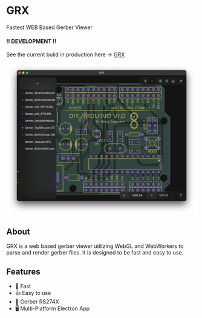 # GRX

Fastest WEB Based Gerber Viewer

#### !! DEVELOPMENT !!

See the current build in production here -> [GRX](http://grx.creery.org)

![preview](/doc/screenshot.png)

## About

GRX is a web based gerber viewer utilizing WebGL and WebWorkers to parse and render gerber files. It is designed to be fast and easy to use.

## Features

* 🏃 Fast
* 👍 Easy to use
* 📄 Gerber RS274X
* 🖥 Multi-Platform Electron App
